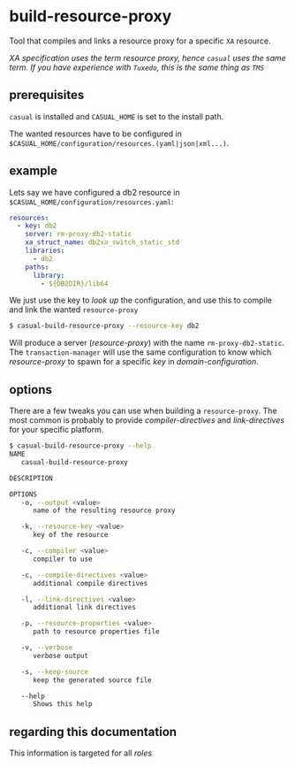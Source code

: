 # build-resource-proxy

Tool that compiles and links a resource proxy for a specific `XA` resource. 

_XA specification uses the term resource proxy, hence `casual` uses the same term. If you have experience with `Tuxedo`, this is the same thing as `TMS`_




## prerequisites

`casual` is installed and `CASUAL_HOME` is set to the install path.

The wanted resources have to be configured in `$CASUAL_HOME/configuration/resources.(yaml|json|xml...)`.


## example

Lets say we have configured a db2 resource in `$CASUAL_HOME/configuration/resources.yaml`:

```yaml
resources:
  - key: db2
    server: rm-proxy-db2-static
    xa_struct_name: db2xa_switch_static_std
    libraries:
      - db2
    paths:
      library:
        - ${DB2DIR}/lib64
```

We just use the key to _look up_ the configuration, and use this to compile and link the wanted `resource-proxy`

```bash
$ casual-build-resource-proxy --resource-key db2
```

Will produce a server (_resource-proxy_) with the name `rm-proxy-db2-static`. The `transaction-manager` will use the same configuration to know which _resource-proxy_ to spawn for a specific _key_ in _domain-configuration_.  

## options

There are a few tweaks you can use when building a `resource-proxy`. The most common is probably to provide _compiler-directives_ and _link-directives_ for your specific platform. 

```bash
$ casual-build-resource-proxy --help
NAME
   casual-build-resource-proxy

DESCRIPTION

OPTIONS
   -o, --output <value>
      name of the resulting resource proxy

   -k, --resource-key <value>
      key of the resource

   -c, --compiler <value>
      compiler to use

   -c, --compile-directives <value>
      additional compile directives

   -l, --link-directives <value>
      additional link directives

   -p, --resource-properties <value>
      path to resource properties file

   -v, --verbose
      verbose output

   -s, --keep-source
      keep the generated source file

   --help
      Shows this help
```

## regarding this documentation

This information is targeted for all _roles_  